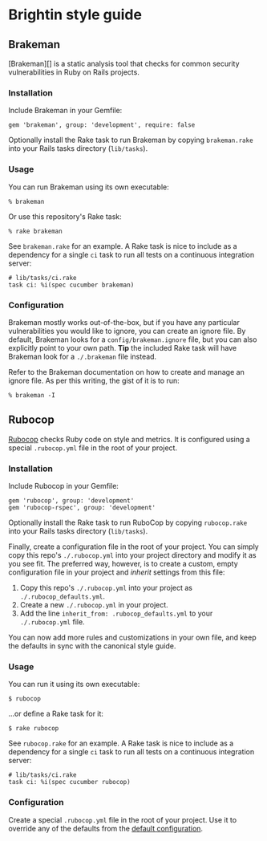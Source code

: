 # Brightin style guide

## Brakeman

[Brakeman][] is a static analysis tool that checks for common security
vulnerabilities in Ruby on Rails projects.

### Installation

Include Brakeman in your Gemfile:

    gem 'brakeman', group: 'development', require: false

Optionally install the Rake task to run Brakeman by copying `brakeman.rake` into
your Rails tasks directory (`lib/tasks`).

### Usage

You can run Brakeman using its own executable:

    % brakeman

Or use this repository's Rake task:

    % rake brakeman

See `brakeman.rake` for an example. A Rake task is nice to include as a
dependency for a single `ci` task to run all tests on a continuous integration
server:

    # lib/tasks/ci.rake
    task ci: %i(spec cucumber brakeman)

### Configuration

Brakeman mostly works out-of-the-box, but if you have any particular
vulnerabilities you would like to ignore, you can create an ignore file. By
default, Brakeman looks for a `config/brakeman.ignore` file, but you can also
explicitly point to your own path. **Tip** the included Rake task will have
Brakeman look for a `./.brakeman` file instead.

Refer to the Brakeman documentation on how to create and manage an ignore file.
As per this writing, the gist of it is to run:

    % brakeman -I

## Rubocop

[Rubocop][] checks Ruby code on style and metrics. It is configured using a
special `.rubocop.yml` file in the root of your project.

### Installation

Include Rubocop in your Gemfile:

    gem 'rubocop', group: 'development'
    gem 'rubocop-rspec', group: 'development'

Optionally install the Rake task to run RuboCop by copying `rubocop.rake` into
your Rails tasks directory (`lib/tasks`).

Finally, create a configuration file in the root of your project. You can simply
copy this repo's `./.rubocop.yml` into your project directory and modify it as
you see fit. The preferred way, however, is to create a custom, empty
configuration file in your project and _inherit_ settings from this file:

1. Copy this repo's `./.rubocop.yml` into your project as
   `./.rubocop_defaults.yml`.
2. Create a new `./.rubocop.yml` in your project.
3. Add the line `inherit_from: .rubocop_defaults.yml` to your `./.rubocop.yml`
   file.

You can now add more rules and customizations in your own file, and keep the
defaults in sync with the canonical style guide.

### Usage

You can run it using its own executable:

    $ rubocop

...or define a Rake task for it:

    $ rake rubocop

See `rubocop.rake` for an example. A Rake task is nice to include as a
dependency for a single `ci` task to run all tests on a continuous integration
server:

    # lib/tasks/ci.rake
    task ci: %i(spec cucumber rubocop)

### Configuration

Create a special `.rubocop.yml` file in the root of your project. Use it
to override any of the defaults from the [default
configuration][rubocop-defaults].


[Rubocop]: https://github.com/bbatsov/rubocop
[rubocop-defaults]: https://github.com/bbatsov/rubocop/blob/master/config/default.yml
[coffeelint]: http://www.coffeelint.org
